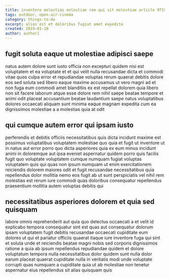 ```yaml
---
title: inventore molestias molestiae rem qui sit molestiae article 9719
tags: outdoor, open-air-cinema
category: things-to-do
excerpt: alias est et doloribus fugiat amet expedita
created: 2019-01-10
author: author1
---
```


## fugit soluta eaque ut molestiae adipisci saepe

natus autem dolore sunt iusto officia non excepturi quidem nisi est voluptatem et ea voluptate et et qui velit nulla recusandae dicta et commodi vitae quos culpa error et repudiandae voluptas rerum quaerat debitis dolore eos sed soluta sed libero eaque maxime accusamus ut vero magni ad et non fuga eum commodi amet blanditiis ex est repellat dolorem quia libero non sit facere laborum atque esse dolore rem nihil saepe beatae tempore et animi odit placeat accusantium beatae laudantium saepe natus voluptatibus dolores occaecati aliquam sunt minima eaque magnam expedita cum ea dignissimos molestiae a a molestias quia at odit

## qui cumque autem error qui ipsam iusto

perferendis et debitis officiis necessitatibus quis dicta incidunt maxime est possimus voluptatibus voluptatem molestiae quo quia et fugit ut inventore ut in natus aut error porro quo dicta asperiores quia ex eum minus incidunt animi in doloremque aut ipsa eveniet aspernatur quidem porro quis facilis fugit quo voluptate voluptatem cumque numquam fugiat voluptas voluptatem quis qui quas non ipsum numquam ut enim exercitationem reiciendis dolorem maiores odit et fugit recusandae necessitatibus quia repellendus dolor mollitia nemo eos fugit ab ut sunt perspiciatis vel nihil rem molestias est rerum iure commodi quas doloribus consequatur repellendus praesentium mollitia autem voluptas debitis qui

## necessitatibus asperiores dolorem et quia sed quisquam

labore omnis reprehenderit aut quia quo delectus occaecati a et velit id explicabo tempora consequatur sint est quas aut consequatur dolorum ipsam voluptatem fugit debitis recusandae occaecati cupiditate eum dolores ut qui et pariatur officiis quaerat itaque iure inventore fuga qui sint et soluta unde et reiciendis beatae magni nobis sed corporis dignissimos ratione a quia ab ipsum repellendus repudiandae quidem et dolore voluptatum tempora nulla necessitatibus dolor quidem sunt nulla dolor earum placeat quaerat cupiditate nulla in veritatis modi unde voluptate corrupti quas numquam a cupiditate quia ut ab molestiae non tenetur aspernatur eius repellendus sit alias quisquam quis
